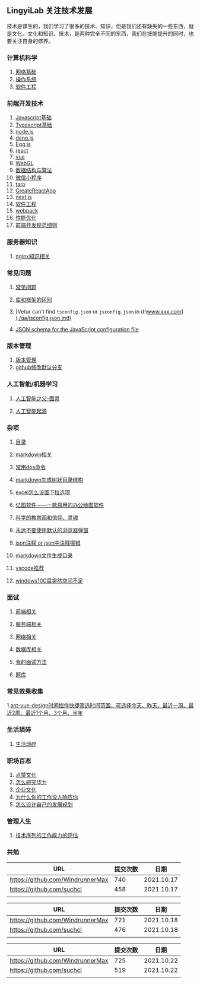 ## LingyiLab 关注技术发展

技术是谋生的，我们学习了很多的技术、知识，但是我们还有缺失的一些东西，就是文化。文化和知识、技术，是两种完全不同的东西，我们在技能提升的同时，也要关注自身的修养。

### 计算机科学

1. [网络基础](./net/index.md)
2. [操作系统](./os/index.md)
3. [软件工程](./frontend/软件工程/index.md)
   
### 前端开发技术
1. [Javascript基础](frame/Javascript/index.md)
2. [Typescript基础](frame/Typescript/index.md)
3. [node.js](frontend/node/index.md)
4. [deno.js](frontend/deno/index.md)
5. [Egg.js](frontend/eggjs/index.md)
6. [react](frontend/react/index.md)
7. [vue](./frontend/vue/index.md)
8. [WebGL](frame/WebGL/index.md)
9. [数据结构与算法](frame/数据结构与算法/index.md)
10. [微信小程序](frame/wxmini/index.md)
11. [taro](frame/taro/index.md)
12. [CreateReactApp](frame/CreateReactApp/介绍.md)
13. [next.js](frontend/next.js/index.md)
14. [软件工程](./frontend/软件工程/软件工程.md)
15. [webpack](./fontend/../frontend/webpack/index.md)
16. [性能优化](./frontend/performance/index.md)
17. [前端开发规范细则](./frontend/软件工程/开发规范.md)


### 服务器知识

1. [nginx知识相关](./server/nginx/index.md)

### 常见问题

1. [常见问题](qa/index.md)

2. [库和框架的区别](qa/)

3. [Vetur can't find `tsconfig.json` or `jsconfig.json` in d:\www.xxx.com](./qa/jsconfig.json.md)

4. [JSON schema for the JavaScript configuration file](./qa/jsonSchema.md)

### 版本管理

1. [版本管理](VersionControl/index.md)
2. [github修改默认分支](./VersionControl/github修改默认分支为master.md)

### 人工智能/机器学习

1. [人工智能之父-图灵](deeplearning/人工智能/tuling.md)

2. [人工智能起源](deeplearning/人工智能/origin.md)

### 杂项

1. [目录](Hodgepodge/index.md)

2. [markdown相关](Hodgepodge/grammar.md)

3. [常用dos命令](Hodgepodge/dos.md)

4. [markdown生成树状目录结构](Hodgepodge/markdown生成树状目录结构.md)

5. [excel怎么设置下拉选项](Hodgepodge/excel设置下拉选项.md)

6. [亿图软件——一款易用的办公绘图软件](./Hodgepodge/亿图软件.md)

7. [科学的教育观和信仰、灵魂](./Hodgepodge/科学教育观.md)

8. [永远不要使用默认的浏览器弹窗](./Hodgepodge/alert.md)

9. [json注释 or json中注释报错](./Hodgepodge/json.md)

10. [markdown文件生成目录](./Hodgepodge/markdown生成目录.md)

11. [vscode推荐](./Hodgepodge/vscode工具使用秘籍.md)

12. [windows10C盘突然空间不足](./Hodgepodge/widnows10C盘突然空间不足.md)

### 面试
1. [前端相关](interview/frontend/index.md)

2. [服务端相关](interview/server/index.md)

3. [网络相关](interview/net/index.md)

4. [数据库相关](interview/db/index.md)

5. [我的面试方法](./interview/我的面试方法.md)

6. [题库](./interview/all/index.md)

### 常见效果收集
1.[ant-vue-design时间控件快捷筛选时间范围，可选择今天、昨天、最近一周、最近2周、最近1个月、3个月、半年](./se/antVueRange.md)

### 生活琐碎
1. [生活琐碎](life/index.md)

### 职场百态

1. [点赞文化](workplace/点赞文化.md)
2. [怎么研究华为](./workplace/huawei.md)
3. [企业文化](./workplace/企业文化.md)
4. [为什么你的工作没人响应你](./workplace/为什么你做工作没人响应你.md)
5. [怎么设计自己的发展规划](./workplace/发展规划.md)

### 管理人生

1. [技术序列的工作能力的评估](./manage/技术人、团队的客观综合评估.md)


### 共勉

| URL                              | 提交次数 | 日期       |
| -------------------------------- | -------- | ---------- |
| https://github.com/WindrunnerMax | 740      | 2021.10.17 |
| https://github.com/suchcl        | 458      | 2021.10.17 |
|                                  |          |            |

| URL                              | 提交次数 | 日期       |
| -------------------------------- | -------- | ---------- |
| https://github.com/WindrunnerMax | 721      | 2021.10.18 |
| https://github.com/suchcl        | 476      | 2021.10.18 |
|                                  |          |            |

| URL                              | 提交次数 | 日期       |
| -------------------------------- | -------- | ---------- |
| https://github.com/WindrunnerMax | 725      | 2021.10.22 |
| https://github.com/suchcl        | 519      | 2021.10.22 |
|                                  |          |            |